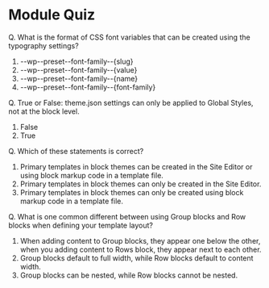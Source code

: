 # Module Quiz

Q. What is the format of CSS font variables that can be created using the typography settings?
1. --wp--preset--font-family--{slug}
2. --wp--preset--font-family--{value}
3. --wp--preset--font-family--{name}
4. --wp--preset--font-family--{font-family}

Q. True or False: theme.json settings can only be applied to Global Styles, not at the block level.
1. False
2. True

Q. Which of these statements is correct?
1. Primary templates in block themes can be created in the Site Editor or using block markup code in a template file.
2. Primary templates in block themes can only be created in the Site Editor.
3. Primary templates in block themes can only be created using block markup code in a template file.

Q. What is one common different between using Group blocks and Row blocks when defining your template layout?
1. When adding content to Group blocks, they appear one below the other, when you adding content to Rows block, they appear next to each other.
2. Group blocks default to full width, while Row blocks default to content width.
3. Group blocks can be nested, while Row blocks cannot be nested.